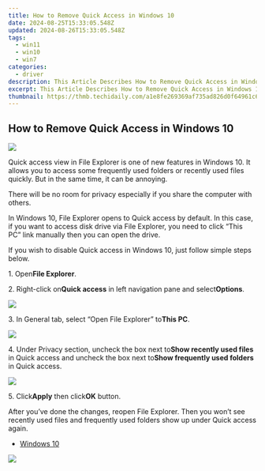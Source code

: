 ```yaml
---
title: How to Remove Quick Access in Windows 10
date: 2024-08-25T15:33:05.548Z
updated: 2024-08-26T15:33:05.548Z
tags:
  - win11
  - win10
  - win7
categories:
  - driver
description: This Article Describes How to Remove Quick Access in Windows 10
excerpt: This Article Describes How to Remove Quick Access in Windows 10
thumbnail: https://thmb.techidaily.com/a1e8fe269369af735ad826d0f64961c6d5b364117f9a410f704fd68a5566fdfc.jpg
---
```


## How to Remove Quick Access in Windows 10

![](https://images.drivereasy.com/wp-content/uploads/2017/01/img_5885c85ede37f.jpg)   
  
Quick access view in File Explorer is one of new features in Windows 10\. It allows you to access some frequently used folders or recently used files quickly. But in the same time, it can be annoying.   
  
There will be no room for privacy especially if you share the computer with others.  
  
In Windows 10, File Explorer opens to Quick access by default. In this case, if you want to access disk drive via File Explorer, you need to click “This PC” link manually then you can open the drive.  
  
If you wish to disable Quick access in Windows 10, just follow simple steps below.  
  
1\. Open**File Explorer**.  
  
2\. Right-click on**Quick access** in left navigation pane and select**Options**.  
  
![](https://images.drivereasy.com/wp-content/uploads/2017/01/img_5885cad2751dc.jpg)   
  
3\. In General tab, select “Open File Explorer” to**This PC**.   

 ![](https://images.drivereasy.com/wp-content/uploads/2017/01/img_5885cbabac347.jpg)   
  
 4\. Under Privacy section, uncheck the box next to**Show recently used files** in Quick access and uncheck the box next to**Show frequently used folders** in Quick access.  
  
![](https://images.drivereasy.com/wp-content/uploads/2017/01/img_5885cc1159d2f.jpg)   
  
 5\. Click**Apply** then click**OK** button.

 After you’ve done the changes, reopen File Explorer. Then you won’t see recently used files and frequently used folders show up under Quick access again.

* [Windows 10](https://tools.techidaily.com/drivereasy/download/)

<ins class="adsbygoogle"
     style="display:block"
     data-ad-format="autorelaxed"
     data-ad-client="ca-pub-7571918770474297"
     data-ad-slot="1223367746"></ins>



<ins class="adsbygoogle"
     style="display:block"
     data-ad-client="ca-pub-7571918770474297"
     data-ad-slot="8358498916"
     data-ad-format="auto"
     data-full-width-responsive="true"></ins>



<!-- affiliate ads begin -->
<a href="https://shop.copernic.com/order/checkout.php?PRODS=41033091&QTY=1&AFFILIATE=108875&CART=1"><img src="https://secure.2checkout.com/images/merchant/8d30aa96e72440759f74bd2306c1fa3d/Copernic-2023-Affiliate-728x90-Advanced.png" border="0"></a>
<!-- affiliate ads end -->